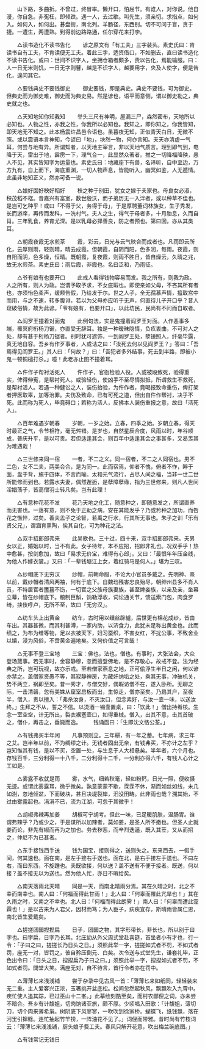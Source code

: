 <!-- { "loadSidebar": true } -->
　　山下路，多曲折。不曾过，终冒率。懒开口，怕屈节。有谁人，对你说。他自漫，你自急。非寃枉，即倾跌。遇一人，去过歇。叫先生，须亲切。求指点，如何入。如何入，如何出。碁盘街，南北列。羊肠径，东西别。切不可问于盲，贪于捷。一遭生，两遭熟。到得前边路路通，任尔穿花来打孛。

　　△读书造化不读书告化 
　　谚之原文有「有工夫」三字装头。素史氏曰：肯读书自有工夫，不肯读便无工夫。着此三字，适资借口，不如删去，直曰读书造化不读书告化。或曰：世间不识字人，坐拥仓箱者颇多，责以告化，焉能输服。曰：人一日无米则饥，一日无字则瞽，越是不识字人，越要用字，央及人使字，便是告化，遑问其它。

　　△要钱典史不要钱御史 
　　御史要钱，即是典史。典史不要钱，可为御史。但典史而为御史难，御史而为典史易。然是谚也，语平而意侧，谓以御史勒之，典史就之也。

　　△天知地知你知我知 
　　举头三尺有神明，屋漏三尸，森然密布，天地所以必知也。人物之性，亦我之性，你我所以必知也。我知之，即你知之，你我皆知，即天地无不知之。此本杨震许昌邑令语也。虽暮夜无知，正似青天白日，无微不照。或以震语本言神知，今谚曰「地」，块然一物，何亦言知。夫天亦清虚一气耳，何尝与地有异。所谓知者，以天地主宰言，非以天地气质言。理到即气到，电降于天，雷出于地，霹雳一下，理气合一，此显然众著者。推之一切降福降殃，愚人不见，其实皆知字为运量也。素史氏曰：地藏座下有兽，名谛听，自中至边，万方九有，自上而下，海底重渊，一切人物声息，皆能听入，幽冥如鉴，人无遁情。此虽非地知正义，然亦可备一说。

　　△娘好囡好秧好稻好 
　　秧之种于别田，犹女之嫁于夫家也。母良女必淑，秧茂稻不楛。昔嘉兴有富室，数世殷沃，而子弟历无一入泮者，或以种草不佳也。是岂可乞种乎！或曰「不得于父，务得于母」，于是厚聘董词林族女，生子秀发，长而游庠，再传而发科，一洗村气。夫人之生，得气于母者多，十月胎息，久而自肖。三年乳食，养育尤深。是以乳母必择善良，防之者预也。第曰囡，亦从其类耳。

　　△朝霞夜霞无水煎茶 
　　霞，彩云，日光与云气映合而成者也。凡雨即云所化，云厚则雨，轻则晴，晴云成霞。但朝霞，自阴而阳，色多润，每雨。夜霞，则自阳而阴，色多燥，恒晴。既朝霞，复夜霞，则雨不胜日，皆自燥云，久晴之兆，故无水煎茶。素史氏曰：雨后霞，非霞也。名曰泛和，乃雨征。

　　△爷有娘有也要开口 
　　此戒人看得钱物容易而发。我之所有，则我为政。人之所有，则人为政。岂谓予取予求，不女疵瑕也。即使亲如父母，不吝其所有者也，亦须怡色柔声，缓颊告假，乃给发于尔。世之人子，全无孺慕声情，擅取宫中而用，与之不速，转多腹诽，若以为父母亦应听于无声，何直待儿子开口乎？昔人窥破俗情，故为此谚。「爷有娘有，也要开口」，以此坊民，民尚有不问而自取者。

　　△阎罗王撞着对面鬼 
　　此例句法，实是鬼撞着阎罗王对面。人作恶事多端，罹冥府桁杨刀锯，亦直受无辞耳。独是一种暧昧隐情，负疚衷曲，不可对人之处，却有甚于桁杨刀锯者。别时犹可遮饰，一到阎罗王处，孽镜照人，纤毫毕露，真无地自容。吾乡有作歹事者，人或诘之曰：「汝死去何以见阎罗王？」答曰：「吾焉得见阎罗王。」其人曰：「何故？」曰：「吾犯者多外结事，死去到半路，即被小鬼一顿铜槌打杀。」噫！此老亦止图不撞着耳。

　　△仵作子帮衬活死人
　　仵作子，官衙检验人役。人或被殴致死，验得重实，俾得伸寃，是帮衬死人。或验轻伤，使凶手不至尽情拟抵，所谓救生不救死，是帮衬活人。若遇一种健讼之人，装伤抬验，为仵作者，竟喝报致命重伤，俾打架者押医取辜，加等治罪。夫伤及致命，已有可死之道，但出自仵作帮衬，决乎不死。此而称为死人，毕竟碍口；若称为活人，反拂本人装伤重报之意，故曰「活死人」。

　　△百年难遇岁朝春 
　　岁朝，一岁之始。立春，四季之始。岁朝立春，得天时最正之气，令节相符，毫无舛错。是岁也，自然星辰合度，风雨以时，年谷顺成，普庆升平，是以可贵。若但适逢其会，则百年中适逢其会之事甚多，又曷羡其为难遇哉！

　　△三世修来同一宿 
　　一者，不二之义。同一宿者，不二之人同宿也。男不二色，女不二夫，两美会合，是为同一。此而宿焉，仰者不愧，俯者不怍，睟于面，盎于背，施于四体，不言而喻。太和元气流行，占尽人间之福，当非一世二世所能修而到也。若露水夫妻，偶然邂逅，是孽障孽缘，指为三世修来，则凡人世间淫娼荡子，皆高僧羽士转凡矣。岂有此理！

　　△有意种花花不发 
　　花乃天地之化工，随意种之，即随意发之，所谓直养而无害也。一落有意，则不免于正助之病，安在其能发乎？乃或矜种之加功，而咎花之憔悴，过矣。善夫孟子之论智，若禹之行水，行其所无事也。朱子之训「乐有贤父兄」，谓涵育熏陶，俟其自化，可为种花之法。

　　△双手招郎郎弗来 
　　此吴歌也。三十过，四十来，双手招郎郎弗来。夫男女以正，婚姻以时，当不有此。女子待年，本不应招，招郎非礼也。况双手乎！热中愈甚，按剑愈加，故曰「易求无价宝，难得有心郎」。又曰：「最恨年年压金线，为他人作嫁衣裳。」又曰：「一辈钱塘江上女，着红骑马是何人。」堪为三叹。

　　△纱帽底下无穷汉 
　　纱帽，前朝命服，不论大小官员多戴之。先明神、熹以前，戴纱帽者清风两袖，何有于底下。自魏珰残害忠良殆尽，朝绅州县多不肖人员，不特居官者簠簋不饬，一切官之父族母族妻族，甚至婢妾族，以亲及亲，坐幕立幕，皆在纱帽底下。粮制巨斛，饷勒浮收，词讼通关节，馈送索门包，肉食罗绮，挟伎呼卢，无所不至，故曰「无穷汉」。

　　△纺车头上出黄金 
　　纺车，古时用以缫丝辟纑，后世更有棉花成纱，皆由车出。其器甚微，而其利甚溥，一家内助，以济食力，此犹未足称出黄金也。此而绩之，为布为缯等物，足以衣被天下，妇习蚕织，不害女红，不扰公事，不致舍业以嬉，浸为风俗，不啻黄金遍地矣。又何价值之可言哉！

　　△无事不登三宝地 
　　三宝：佛也，法也，僧也。有事时，大张法会，大众登场蒇事。若无事时，金容静穆，忽而擅登佛地，是不存敬心，故戒不登。法为经典之所，岂可玩视，故亦示戒。至若僧家燕息之地，正可偷浮生半日之闲，何以谚亦禁之。盖僧家贤愚不等，其寂静禅房，为藏奸纳垢之处，乘其无事，冲破机关，势不两立，祸即至矣。昔一秀才，与僧交好，偶暇访僧不在，遂入卧所。无聊之际，一击清磬，忽有美姝从窟室启板而出，生惊走，僧亦至矣。乃扃其户，至夜半，僧入，责以擅入：「弗杀汝身，不灭汝口，但念素好，与汝一壸一味，以送汝终。」生拜之不从，誓之不信。以烫酒一锡壸置桌，曰：「饮此！」僧出持肴核。生念一室空空，计无所出，裂衣裾塞壸口，如得重械。僧入，出其不意，击其首破之，僧仆，再击之，垂毙而逸。
　　钱诵函曰：「生即沈文恪公荃。」

　　△有钱弗买半年闲 
　　凡事预则立。三年耕，有一年之蓄。七年病，求三年之艾。岂半年以前，不为绸缪之计。无钱者固出无奈，有钱弗买，不亦计之左乎？岂知惟其有钱，是以不买，空置一处，与生息于人大相悬矣。半年者，六个月也。存钱百千，三分利得一十八千，二分利得十二千，一分利亦得六千，有钱人心计之工如是。

　　△雾露不收就是雨 
　　雾，水气，细若秋毫，轻如粉麫，日光一照，便收摄无迹。或谓此雾露耳，微乎微矣。孰意蒙蒙不歇，霂霂不休，渐而如丝如线，未几如澍，忽地倾盆，下而破块，甚且决堤裂岸，汩没田畴。此非雨也哉？溯其始，不过由雾露起也。涓涓不已，流为江湖，可忽于其微乎！

　　△胡椒弗辣再加姜 
　　胡椒可宁胡考。但此一味，已足暖肌肤，温肠胃。谁谓弗辣乎？乃或少之，于是谋所以加辣者，莫如姜，是圣人所不撤也。但圣人止就姜而论，非先有椒而再为之加也。务去秽恶，而辛烈迭逼，既入其苙，又从而招之，仲尼不为已甚者。

　　△东手接钱西手送 
　　钱为国宝，接则得之，送则失之。东来西去，一假手间，何其速也。面在南，是左手接右手送也。面在北，是右手接左手送也。不曰左右，而曰东西，不旋踵也。夫既欲接，何以送？盖不送有不便于接者。既送，何以接？盖不接无以为送也。然为他人忙，亦日不暇给矣。

　　△南天落雨北天晴 
　　同是一天，而南北晴雨分焉。其在久晴之时，北之不幸而南幸也。南人曰：「何福而得此甘雨！」北人曰：「何辜而罹此亢旱也！」其在久雨之时，又南之不幸也。北人曰：「何福而得此朗霁！」南人曰：「何辜而遭此霪霖也！」是以古来为人君父，因材而笃；为人臣子，疢疾宜存，斯晴雨皆属仁恩，南北皆生爱戴矣。

　　△搓搓团圞揑揑扁 
　　日子，团圞之物，其字形带长，非长也，所以别于曰字也。曰字扁，日字乃长耳。北庄幼从外父周式堂赴喜筵，首坐者小有才也，行一令：「子曰之曰，搓搓长乃日头之日。」须照此举一字，搓搓如式者不罚，不如式者罚，座无一对，皆罚之，彼自矜压倒元、白矣。次令送与式堂先生，谦套礼毕，正色出令曰：「日头之日，揑揑扁乃子曰之曰。」须照此举一字，揑揑如式者不罚，不如式者罚。閧堂大笑。满座无对，自不待言，首行令者亦在罚中。

　　△薄薄匕来浅浅铺 
　　尝于杂录中见古风一首：「薄薄匕来如纸同，轻轻装来无二重。主人爱客兴正浓，玉箸挑开盆底松。松间忽然起秋风，飘飘吹入九霄中。疾忙使人追其踪，已过巫山十二峯。」此摹绘刻酷至矣，而村农鄙俚之词，亦未尝不暗合。吾乡有计馥姐，切肉饷诸亚旅，颇不厚。少顷唱入田歌：「计馥姐，薄切刀，切个肉来薄希枭。树阴底下风寥寥，一吹吹到徐家桥。蝴蝶飞，纸钱飘，落在河里引撺鲦。连忙抽起竹竿捞，一阵油花不见了。」词俚而带雅。昔时尚有竹枝词云：「薄薄匕来浅浅铺，厨头娘子费工夫。春风只解开花意，吹出梅兰碗底图。」

　　△有钱常记无钱日 

